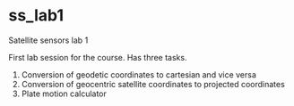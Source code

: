 # ss_lab1
Satellite sensors lab 1

First lab session for the course. Has three tasks.
1. Conversion of geodetic coordinates to cartesian and vice versa
2. Conversion of geocentric satellite coordinates to projected coordinates
3. Plate motion calculator
